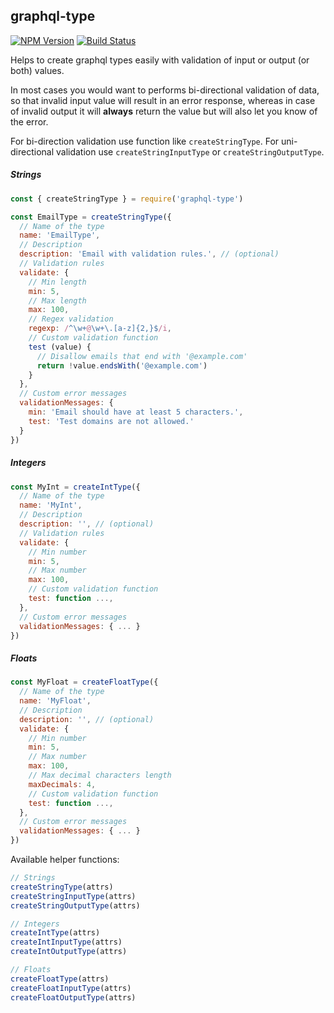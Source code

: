 ## graphql-type

[![NPM Version][npm-image]][npm-url]
[![Build Status][travis-image]][travis-url]

Helps to create graphql types easily with validation of input or output (or both) values.

In most cases you would want to performs bi-directional validation of data, so that invalid input value will result in an error response, whereas in case of invalid output it will **always** return the value but will also let you know of the error.

For bi-direction validation use function like `createStringType`. For uni-directional validation use `createStringInputType` or `createStringOutputType`.

##### Strings

```js
const { createStringType } = require('graphql-type')

const EmailType = createStringType({
  // Name of the type
  name: 'EmailType',
  // Description
  description: 'Email with validation rules.', // (optional)
  // Validation rules
  validate: {
    // Min length
    min: 5,
    // Max length
    max: 100,
    // Regex validation
    regexp: /^\w+@\w+\.[a-z]{2,}$/i,
    // Custom validation function
    test (value) {
      // Disallow emails that end with '@example.com'
      return !value.endsWith('@example.com')
    }
  },
  // Custom error messages
  validationMessages: {
    min: 'Email should have at least 5 characters.',
    test: 'Test domains are not allowed.'
  }
})
```

##### Integers

```js
const MyInt = createIntType({
  // Name of the type
  name: 'MyInt',
  // Description
  description: '', // (optional)
  // Validation rules
  validate: {
    // Min number
    min: 5,
    // Max number
    max: 100,
    // Custom validation function
    test: function ...,
  },
  // Custom error messages
  validationMessages: { ... }
})
```

##### Floats

```js
const MyFloat = createFloatType({
  // Name of the type
  name: 'MyFloat',
  // Description
  description: '', // (optional)
  validate: {
    // Min number
    min: 5,
    // Max number
    max: 100,
    // Max decimal characters length
    maxDecimals: 4,
    // Custom validation function
    test: function ...,
  },
  // Custom error messages
  validationMessages: { ... }
})
```

Available helper functions:

```js
// Strings
createStringType(attrs)
createStringInputType(attrs)
createStringOutputType(attrs)

// Integers
createIntType(attrs)
createIntInputType(attrs)
createIntOutputType(attrs)

// Floats
createFloatType(attrs)
createFloatInputType(attrs)
createFloatOutputType(attrs)
```

[npm-image]: https://img.shields.io/npm/v/graphql-type.svg
[npm-url]: https://npmjs.org/package/graphql-type
[travis-image]: https://img.shields.io/travis/ilearnio/graphql-type/master.svg
[travis-url]: https://travis-ci.org/ilearnio/graphql-type
